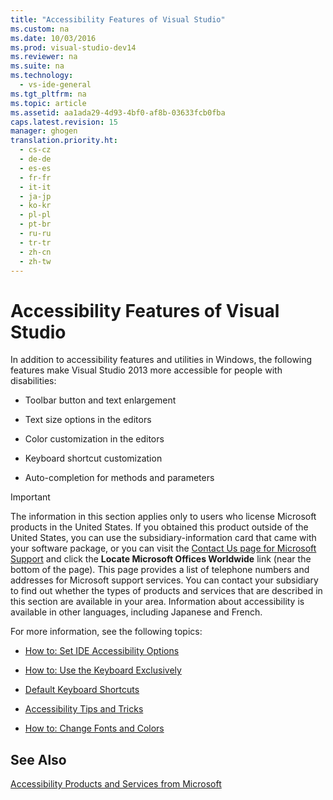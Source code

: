 ```yaml
---
title: "Accessibility Features of Visual Studio"
ms.custom: na
ms.date: 10/03/2016
ms.prod: visual-studio-dev14
ms.reviewer: na
ms.suite: na
ms.technology: 
  - vs-ide-general
ms.tgt_pltfrm: na
ms.topic: article
ms.assetid: aa1ada29-4d93-4bf0-af8b-03633fcb0fba
caps.latest.revision: 15
manager: ghogen
translation.priority.ht: 
  - cs-cz
  - de-de
  - es-es
  - fr-fr
  - it-it
  - ja-jp
  - ko-kr
  - pl-pl
  - pt-br
  - ru-ru
  - tr-tr
  - zh-cn
  - zh-tw
---
```

# Accessibility Features of Visual Studio
In addition to accessibility features and utilities in Windows, the following features make Visual Studio 2013 more accessible for people with disabilities:  
  
-   Toolbar button and text enlargement  
  
-   Text size options in the editors  
  
-   Color customization in the editors  
  
-   Keyboard shortcut customization  
  
-   Auto-completion for methods and parameters  
  
> [!IMPORTANT]
>  The information in this section applies only to users who license Microsoft products in the United States. If you obtained this product outside of the United States, you can use the subsidiary-information card that came with your software package, or you can visit the [Contact Us page for Microsoft Support](http://support.microsoft.com/ContactUs) and click the **Locate Microsoft Offices Worldwide** link (near the bottom of the page). This page provides a list of telephone numbers and addresses for Microsoft support services. You can contact your subsidiary to find out whether the types of products and services that are described in this section are available in your area. Information about accessibility is available in other languages, including Japanese and French.  
  
 For more information, see the following topics:  
  
-   [How to: Set IDE Accessibility Options](../VS_IDE/How-to--Set-IDE-Accessibility-Options.md)  
  
-   [How to: Use the Keyboard Exclusively](../VS_IDE/How-to--Use-the-Keyboard-Exclusively.md)  
  
-   [Default Keyboard Shortcuts](../VS_IDE/Default-Keyboard-Shortcuts-in-Visual-Studio.md)  
  
-   [Accessibility Tips and Tricks](../VS_IDE/Accessibility-Tips-and-Tricks.md)  
  
-   [How to: Change Fonts and Colors](../VS_IDE/How-to--Change-Fonts-and-Colors-in-Visual-Studio.md)  
  
## See Also  
 [Accessibility Products and Services from Microsoft](../VS_IDE/Accessibility-Products-and-Services-from-Microsoft.md)